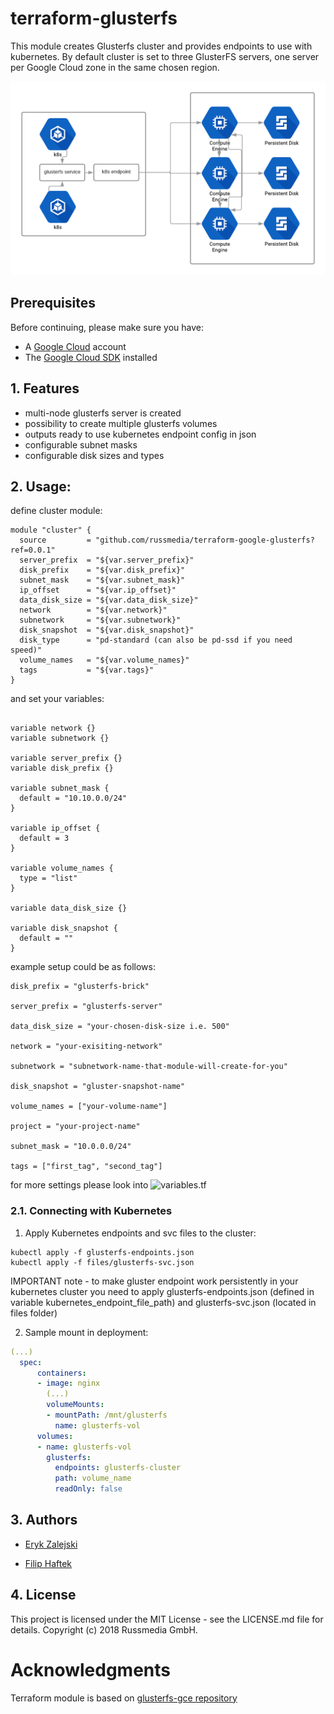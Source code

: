 # terraform-glusterfs
This module creates Glusterfs cluster and provides endpoints to use with kubernetes. By default cluster is set to three GlusterFS servers, one server per Google Cloud zone in the same chosen region.

![Architecture](images/glusterf-gce-architecture.png)

## Prerequisites

Before continuing, please make sure you have:

* A [Google Cloud](https://cloud.google.com) account
* The [Google Cloud SDK](https://cloud.google.com/sdk/) installed

## 1. Features

- multi-node glusterfs server is created 
- possibility to create multiple glusterfs volumes
- outputs ready to use kubernetes endpoint config in json
- configurable subnet masks
- configurable disk sizes and types


## 2. Usage:

define cluster module:

```hcl
module "cluster" {
  source         = "github.com/russmedia/terraform-google-glusterfs?ref=0.0.1"
  server_prefix  = "${var.server_prefix}"
  disk_prefix    = "${var.disk_prefix}"
  subnet_mask    = "${var.subnet_mask}"
  ip_offset      = "${var.ip_offset}"
  data_disk_size = "${var.data_disk_size}"
  network        = "${var.network}"
  subnetwork     = "${var.subnetwork}"
  disk_snapshot  = "${var.disk_snapshot}"
  disk_type      = "pd-standard (can also be pd-ssd if you need speed)"
  volume_names   = "${var.volume_names}"
  tags           = "${var.tags}"
}
```


and set your variables:

```hcl

variable network {}
variable subnetwork {}

variable server_prefix {}
variable disk_prefix {}

variable subnet_mask {
  default = "10.10.0.0/24"
}

variable ip_offset {
  default = 3
}

variable volume_names {
  type = "list"
}

variable data_disk_size {}

variable disk_snapshot {
  default = ""
}
```

example setup could be as follows:

```hcl
disk_prefix = "glusterfs-brick"

server_prefix = "glusterfs-server"

data_disk_size = "your-chosen-disk-size i.e. 500"

network = "your-exisiting-network"

subnetwork = "subnetwork-name-that-module-will-create-for-you"

disk_snapshot = "gluster-snapshot-name"

volume_names = ["your-volume-name"]

project = "your-project-name"

subnet_mask = "10.0.0.0/24"

tags = ["first_tag", "second_tag"]
```

for more settings please look into ![variables.tf](variables.tf)

### 2.1. Connecting with Kubernetes

1. Apply Kubernetes endpoints and svc files to the cluster:
```
kubectl apply -f glusterfs-endpoints.json
kubectl apply -f files/glusterfs-svc.json
```
IMPORTANT note - to make gluster endpoint work persistently in your kubernetes cluster you need to apply glusterfs-endpoints.json (defined in variable kubernetes_endpoint_file_path) and glusterfs-svc.json (located in files folder)

2. Sample mount in deployment:
```yml
(...)
  spec:
      containers:
      - image: nginx
        (...)
        volumeMounts:
        - mountPath: /mnt/glusterfs
          name: glusterfs-vol
      volumes:
      - name: glusterfs-vol
        glusterfs:
          endpoints: glusterfs-cluster
          path: volume_name
          readOnly: false
```

## 3. Authors

- [Eryk Zalejski](https://github.com/ezalejski)

- [Filip Haftek](https://github.com/filiphaftek)


## 4. License

This project is licensed under the MIT License - see the LICENSE.md file for details.
Copyright (c) 2018 Russmedia GmbH.

# Acknowledgments

Terraform module is based on [glusterfs-gce repository](https://github.com/rimusz/glusterfs-gce)